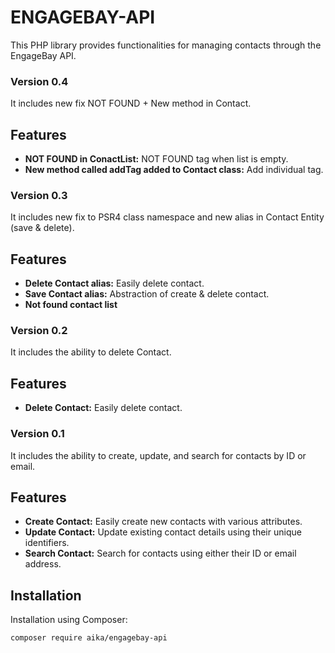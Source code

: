 # ENGAGEBAY-API

This PHP library provides functionalities for managing contacts through the EngageBay API.

### Version 0.4

It includes new fix NOT FOUND + New method in Contact.

## Features

- **NOT FOUND in ConactList:** NOT FOUND tag when list is empty.
- **New method called addTag added to Contact class:** Add individual tag.

### Version 0.3

It includes new fix to PSR4 class namespace and new alias in Contact Entity (save & delete).

## Features

- **Delete Contact alias:** Easily delete contact.
- **Save Contact alias:** Abstraction of create & delete contact.
- **Not found contact list**

### Version 0.2

It includes the ability to delete Contact.

## Features

- **Delete Contact:** Easily delete contact.

### Version 0.1

It includes the ability to create, update, and search for contacts by ID or email.

## Features

- **Create Contact:** Easily create new contacts with various attributes.
- **Update Contact:** Update existing contact details using their unique identifiers.
- **Search Contact:** Search for contacts using either their ID or email address.

## Installation

Installation using Composer:

```bash
composer require aika/engagebay-api
